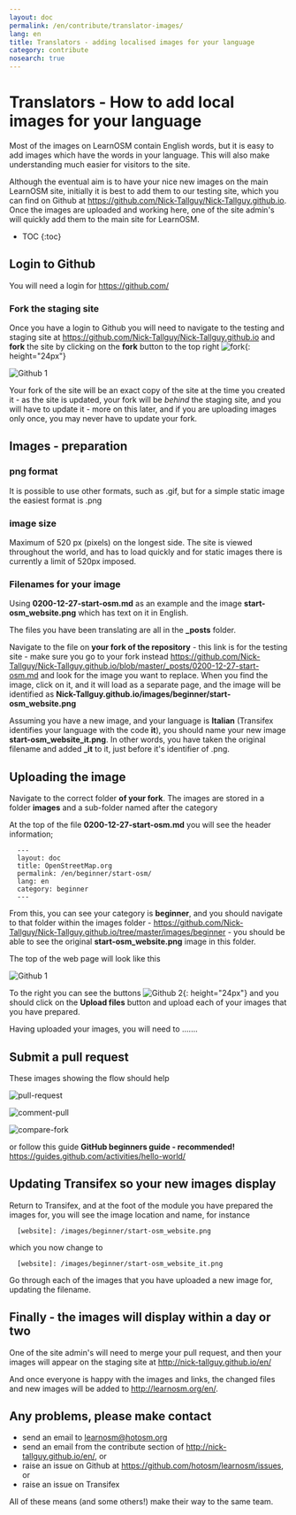 ```yaml
---
layout: doc
permalink: /en/contribute/translator-images/
lang: en
title: Translators - adding localised images for your language
category: contribute
nosearch: true
---
```


Translators - How to add local images for your language
======================================================

Most of the images on LearnOSM contain English words, but it is easy to add images which have the words in your language. This will also make understanding much easier for visitors to the site.  

Although the eventual aim is to have your nice new images on the main LearnOSM site, initially it is best to add them to our testing site, which you can find on Github at <https://github.com/Nick-Tallguy/Nick-Tallguy.github.io>. Once the images are uploaded and working here, one of the site admin's will quickly add them to the main site for LearnOSM.  

- TOC
{:toc}

Login to Github
-----------------

You will need a login for <https://github.com/>  

### Fork the staging site

Once you have a login to Github you will need to navigate to the testing and staging site at <https://github.com/Nick-Tallguy/Nick-Tallguy.github.io>  and **fork** the site by clicking on the **fork** button to the top right ![fork][]{: height="24px"}  

![Github 1][]

Your fork of the site will be an exact copy of the site at the time you created it - as the site is updated, your fork will be *behind* the staging site, and you will have to update it - more on this later, and if you are uploading images only once, you may never have to update your fork.   

Images - preparation
--------------------

### png format
It is possible to use other formats, such as .gif, but for a simple static image the easiest format is .png  

### image size

Maximum of 520 px (pixels) on the longest side. The site is viewed throughout the world, and has to load quickly and for static images there is currently a limit of 520px imposed.  

### Filenames for your image

Using **0200-12-27-start-osm.md** as an example and the image **start-osm_website.png** which has text on it in English.  

The files you have been translating are all in the **_posts** folder.  

Navigate to the file on **your fork of the repository** - this link is for the testing site - make sure you go to your fork instead <https://github.com/Nick-Tallguy/Nick-Tallguy.github.io/blob/master/_posts/0200-12-27-start-osm.md> and look for the image you want to replace. When you find the image, click on it, and it will load as a separate page, and the image will be identified as **Nick-Tallguy.github.io/images/beginner/start-osm_website.png**  

Assuming you have a new image, and your language is **Italian** (Transifex identifies your language with the code **it**), you should name your new image **start-osm_website_it.png**.  In other words, you have taken the original filename and added **_it** to it, just before it's identifier of .png.  

Uploading the image
--------------------

Navigate to the correct folder **of your fork**. The images are stored in a folder **images** and a sub-folder named after the category  

At the top of the file **0200-12-27-start-osm.md** you will see the header information;  

      ---  
      layout: doc
      title: OpenStreetMap.org
      permalink: /en/beginner/start-osm/
      lang: en
      category: beginner
      ---

From this, you can see your category is **beginner**, and you should navigate to that folder within the images folder - <https://github.com/Nick-Tallguy/Nick-Tallguy.github.io/tree/master/images/beginner> - you should be able to see the original **start-osm_website.png** image in this folder.  
 
The top of the web page will look like this  

![Github 1][]

To the right you can see the buttons ![Github 2][]{: height="24px"} and you should click on the **Upload files** button and upload each of your images that you have prepared.  

Having uploaded your images, you will need to .......  

Submit a pull request
----------------------

These images showing the flow should help  


![pull-request][]

![comment-pull][]

![compare-fork][]

or follow this guide **GitHub beginners guide - recommended!** <https://guides.github.com/activities/hello-world/>  

Updating Transifex so your new images display
---------------------------------------------

Return to Transifex, and at the foot of the module you have prepared the images for, you will see the image location and name, for instance  

      [website]: /images/beginner/start-osm_website.png

which you now change to 

      [website]: /images/beginner/start-osm_website_it.png

Go through each of the images that you have uploaded a new image for, updating the filename.

Finally - the images will display within a day or two
------------------------------------------------------

One of the site admin's will need to merge your pull request, and then your images will appear on the staging site at <http://nick-tallguy.github.io/en/>  

And once everyone is happy with the images and links, the changed files and new images will be added to <http://learnosm.org/en/>.  

Any problems, please make contact   
-----------------------------------

- send an email to <learnosm@hotosm.org>  
- send an email from the contribute section of <http://nick-tallguy.github.io/en/>, or  
- raise an issue on Github at <https://github.com/hotosm/learnosm/issues>, or  
- raise an issue on Transifex  

All of these means (and some others!) make their way to the same team.  


[Github 1]: /images/contribute/translate-image-header.png
[Github 2]: /images/contribute/translate-image-upload.png
[fork]: /images/contribute/translate-image-fork.png
[Github 2]: /images/contribute/translate-image-upload.png
[pull-request]: /images/contribute/creating_new_pull_request.png
[comment-pull]: /images/contribute/comment_your_pull_request.png
[compare-fork]: /images/contribute/choose_your_fork_to_compare.png
